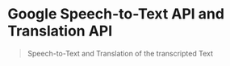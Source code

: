 # Google Speech-to-Text API and Translation API
> Speech-to-Text and Translation of the transcripted Text   

